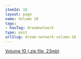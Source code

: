 ```yaml
---
itemId: 10
layout: page
name: Volume 10
tags:
- hasTag: dreamnetwork
type: post
urlSlug: dream-network-volume-10
---
```

<a href="files/Volume_10.zip" download>Volume 10 (.zip file, 23mb)</a>